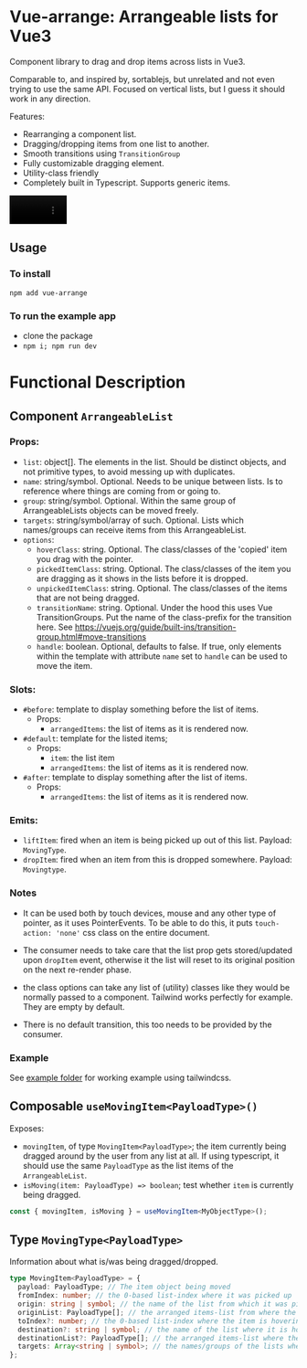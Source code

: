 # Vue-arrange: Arrangeable lists for Vue3

Component library to drag and drop items across lists in Vue3.

Comparable to, and inspired by, sortablejs, but unrelated and not even trying to use the same API. Focused on vertical lists, but I guess it should work in any direction.

Features:

* Rearranging a component list.
* Dragging/dropping items from one list to another.
* Smooth transitions using `TransitionGroup`
* Fully customizable dragging element.
* Utility-class friendly
* Completely built in Typescript. Supports generic items.

<video src='https://user-images.githubusercontent.com/625851/235612733-66e1c341-f29f-4611-9ce1-25405e4a289d.webm' width=100 autoplay></video>

## Usage

### To install

```
npm add vue-arrange
```

### To run the example app

* clone the package
* `npm i; npm run dev`

# Functional Description

## Component `ArrangeableList`

### **Props:**

* `list`: object[]. The elements in the list. Should be distinct objects, and not primitive types, to avoid messing up with duplicates.
* `name`: string/symbol. Optional. Needs to be unique between
  lists. Is to reference where things are coming from or going to.
* `group`: string/symbol. Optional. Within the same group of ArrangeableLists objects can be moved freely.
* `targets`: string/symbol/array of such. Optional. Lists which names/groups can receive items from this ArrangeableList.
* `options`:
  * `hoverClass`: string. Optional. The class/classes of the 'copied' item you drag with the pointer.
  * `pickedItemClass`: string. Optional. The class/classes of the item you are dragging as it shows in the lists before it is dropped.
  * `unpickedItemClass`: string. Optional. The class/classes of the items that are not being dragged.
  * `transitionName`: string. Optional. Under the hood this uses Vue TransitionGroups. Put the name of the class-prefix for the transition here. See <https://vuejs.org/guide/built-ins/transition-group.html#move-transitions>
  * `handle`: boolean. Optional, defaults to false. If true, only elements within the template with attribute `name` set to `handle` can be used to move the item.

### **Slots:**

* `#before`: template to display something before the list of items.
  * Props:
    * `arrangedItems`: the list of items as it is rendered now.
* `#default`: template for the listed items;
  * Props:
    * `item`: the list item
    * `arrangedItems`: the list of items as it is rendered now.
* `#after`: template to display something after the list of items.
  * Props:
    * `arrangedItems`: the list of items as it is rendered now.

### **Emits:**

* `liftItem`: fired when an item is being picked up out of this list. Payload: `MovingType`.
* `dropItem`: fired when an item from this is dropped somewhere. Payload: `Movingtype`.

### **Notes**

* It can be used both by touch devices, mouse and any other type of pointer, as it uses PointerEvents. To be able to do this, it puts `touch-action: 'none'` css class on the entire document.

* The consumer needs to take care that the list prop gets stored/updated upon `dropItem` event, otherwise it the list will reset to its original position on the next re-render phase.
* the class options can take any list of (utility) classes like they would be normally passed to a component. Tailwind works perfectly for example. They are empty by default.
* There is no default transition, this too needs to be provided by the consumer.

### **Example**

See [example folder](./example/) for working example using tailwindcss.

## Composable `useMovingItem<PayloadType>()`

Exposes:

* `movingItem`, of type `MovingItem<PayloadType>`; the item currently being dragged around by the user from any list at all. If using typescript, it should use the same `PayloadType` as the list items of the `ArrangeableList`.
* `isMoving(item: PayloadType) => boolean`; test whether `item` is currently being dragged.

``` typescript
const { movingItem, isMoving } = useMovingItem<MyObjectType>(); 
```

## Type `MovingType<PayloadType>`

Information about what is/was being dragged/dropped.

``` typescript
type MovingItem<PayloadType> = {
  payload: PayloadType; // The item object being moved
  fromIndex: number; // the 0-based list-index where it was picked up
  origin: string | symbol; // the name of the list from which it was picked up
  originList: PayloadType[]; // the arranged items-list from where the item came as it appears now.
  toIndex?: number; // the 0-based list-index where the item is hovering or being dropped.
  destination?: string | symbol; // the name of the list where it is hovering over or being dropped.
  destinationList?: PayloadType[]; // the arranged items-list where the item is hovering over or being dropped as it appears now.
  targets: Array<string | symbol>; // the names/groups of the lists where this item can be dropped.
};
```

